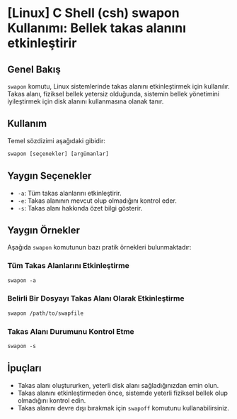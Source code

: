 # [Linux] C Shell (csh) swapon Kullanımı: Bellek takas alanını etkinleştirir

## Genel Bakış
`swapon` komutu, Linux sistemlerinde takas alanını etkinleştirmek için kullanılır. Takas alanı, fiziksel bellek yetersiz olduğunda, sistemin bellek yönetimini iyileştirmek için disk alanını kullanmasına olanak tanır.

## Kullanım
Temel sözdizimi aşağıdaki gibidir:
```csh
swapon [seçenekler] [argümanlar]
```

## Yaygın Seçenekler
- `-a`: Tüm takas alanlarını etkinleştirir.
- `-e`: Takas alanının mevcut olup olmadığını kontrol eder.
- `-s`: Takas alanı hakkında özet bilgi gösterir.

## Yaygın Örnekler
Aşağıda `swapon` komutunun bazı pratik örnekleri bulunmaktadır:

### Tüm Takas Alanlarını Etkinleştirme
```csh
swapon -a
```

### Belirli Bir Dosyayı Takas Alanı Olarak Etkinleştirme
```csh
swapon /path/to/swapfile
```

### Takas Alanı Durumunu Kontrol Etme
```csh
swapon -s
```

## İpuçları
- Takas alanı oluştururken, yeterli disk alanı sağladığınızdan emin olun.
- Takas alanını etkinleştirmeden önce, sistemde yeterli fiziksel bellek olup olmadığını kontrol edin.
- Takas alanını devre dışı bırakmak için `swapoff` komutunu kullanabilirsiniz.